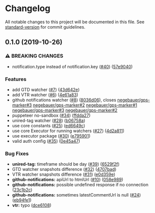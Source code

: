 # Changelog

All notable changes to this project will be documented in this file. See [standard-version](https://github.com/conventional-changelog/standard-version) for commit guidelines.

## 0.1.0 (2019-10-26)


### ⚠ BREAKING CHANGES

* notification.type instead of notification.key ([#40](https://github.com/notify-watcher/watchers/issues/40)) ([57e9040](https://github.com/notify-watcher/watchers/commit/57e90400fd7fff211ef584d3d9c15112ddcf9981))


### Features

* add GTD watcher ([#7](https://github.com/notify-watcher/watchers/issues/7)) ([43d642e](https://github.com/notify-watcher/watchers/commit/43d642e9c2c5daeb2562056b59a234703e4ec9e3))
* add VTR watcher ([#6](https://github.com/notify-watcher/watchers/issues/6)) ([4e61a83](https://github.com/notify-watcher/watchers/commit/4e61a833073a56bbe19ff966f09129f6b165f95a))
* github notifications watcher ([#8](https://github.com/notify-watcher/watchers/issues/8)) ([8036d06](https://github.com/notify-watcher/watchers/commit/8036d069eee66be00623e9fa514102feacf27a58)), closes [negebauer/gps-marker#3](https://github.com/negebauer/gps-marker/issues/3) [negebauer/gps-marker#2](https://github.com/negebauer/gps-marker/issues/2) [negebauer/gps-marker#1](https://github.com/negebauer/gps-marker/issues/1) [negebauer/gps-marker#3](https://github.com/negebauer/gps-marker/issues/3) [negebauer/gps-marker#2](https://github.com/negebauer/gps-marker/issues/2)
* puppeteer no-sandbox ([#34](https://github.com/notify-watcher/watchers/issues/34)) ([ffdda27](https://github.com/notify-watcher/watchers/commit/ffdda27d6868be68194c915039f49ba2751c166d))
* unired-tag watcher ([#28](https://github.com/notify-watcher/watchers/issues/28)) ([b06758a](https://github.com/notify-watcher/watchers/commit/b06758ac4efc505c8a039a521ef2fc7e2e583530))
* use core constants ([#25](https://github.com/notify-watcher/watchers/issues/25)) ([ed6649c](https://github.com/notify-watcher/watchers/commit/ed6649c045c0549e9926715d524f7c816878b26e))
* use core Executor for running watchers ([#27](https://github.com/notify-watcher/watchers/issues/27)) ([4d2a811](https://github.com/notify-watcher/watchers/commit/4d2a811e857df4b39e1e618fcceeba9193b0d218))
* use executor package ([#30](https://github.com/notify-watcher/watchers/issues/30)) ([e795901](https://github.com/notify-watcher/watchers/commit/e7959013fffb7c8056f68301e1f2ad857bd5e433))
* valid auth config ([#35](https://github.com/notify-watcher/watchers/issues/35)) ([0e45a47](https://github.com/notify-watcher/watchers/commit/0e45a477c9e6f147d6c715cd900261756e8168b4))


### Bug Fixes

* **unired-tag:** timeframe should be day ([#39](https://github.com/notify-watcher/watchers/issues/39)) ([6529f2f](https://github.com/notify-watcher/watchers/commit/6529f2fe6884cdd186d7f33ff2ebfa91fd2139f6))
* GTD watcher snapshots difference ([#32](https://github.com/notify-watcher/watchers/issues/32)) ([4707bad](https://github.com/notify-watcher/watchers/commit/4707bada738d60de66bb0681bb54d1829e07b78b))
* VTR watcher snapshots difference ([#31](https://github.com/notify-watcher/watchers/issues/31)) ([e0d359e](https://github.com/notify-watcher/watchers/commit/e0d359e5d6a450482fca5a2491dddb7a3bb9576a))
* **github-notifications:** apiUrl to htmlUrl ([#10](https://github.com/notify-watcher/watchers/issues/10)) ([058e989](https://github.com/notify-watcher/watchers/commit/058e9899f2421a8bbcee8069768421d4e953b138))
* **github-notifications:** possible undefined response if no connection ([23c1b2c](https://github.com/notify-watcher/watchers/commit/23c1b2c8025d9b8b8d5aae4109f8ca73ee6e6443))
* **github-notifications:** sometimes latestCommentUrl is null ([#24](https://github.com/notify-watcher/watchers/issues/24)) ([eb94fe1](https://github.com/notify-watcher/watchers/commit/eb94fe15d2927bd3486f05a3ed6b9efca21597bb))
* **vtr:** typo ([dce6108](https://github.com/notify-watcher/watchers/commit/dce6108067c3e9a290ab39362fbe2c49678fffb0))
